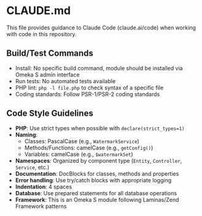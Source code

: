 # CLAUDE.md

This file provides guidance to Claude Code (claude.ai/code) when working with code in this repository.

## Build/Test Commands
- Install: No specific build command, module should be installed via Omeka S admin interface
- Run tests: No automated tests available
- PHP lint: `php -l file.php` to check syntax of a specific file
- Coding standards: Follow PSR-1/PSR-2 coding standards

## Code Style Guidelines
- **PHP**: Use strict types when possible with `declare(strict_types=1)`
- **Naming**: 
  - Classes: PascalCase (e.g., `WatermarkService`)
  - Methods/Functions: camelCase (e.g., `getConfig()`)
  - Variables: camelCase (e.g., `$watermarkSet`)
- **Namespaces**: Organized by component type (`Entity`, `Controller`, `Service`, etc.)
- **Documentation**: DocBlocks for classes, methods and properties
- **Error handling**: Use try/catch blocks with appropriate logging
- **Indentation**: 4 spaces
- **Database**: Use prepared statements for all database operations
- **Framework**: This is an Omeka S module following Laminas/Zend Framework patterns